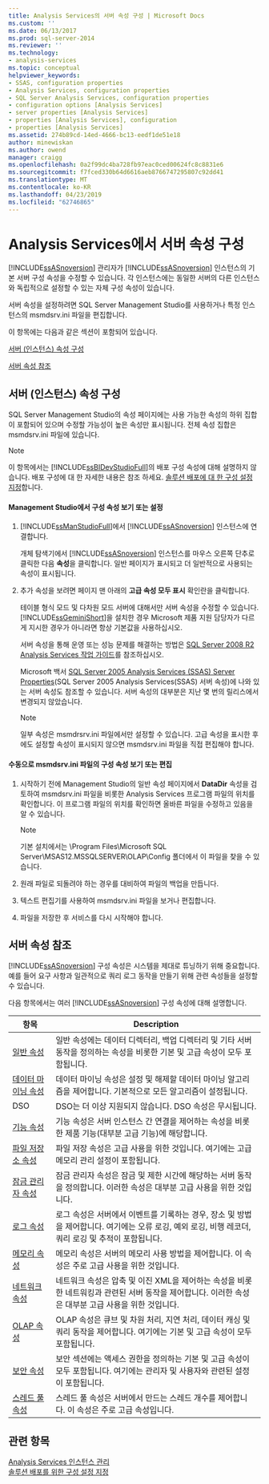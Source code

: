 ```yaml
---
title: Analysis Services의 서버 속성 구성 | Microsoft Docs
ms.custom: ''
ms.date: 06/13/2017
ms.prod: sql-server-2014
ms.reviewer: ''
ms.technology:
- analysis-services
ms.topic: conceptual
helpviewer_keywords:
- SSAS, configuration properties
- Analysis Services, configuration properties
- SQL Server Analysis Services, configuration properties
- configuration options [Analysis Services]
- server properties [Analysis Services]
- properties [Analysis Services], configuration
- properties [Analysis Services]
ms.assetid: 274b89cd-14ed-4666-bc13-eedf1de51e18
author: minewiskan
ms.author: owend
manager: craigg
ms.openlocfilehash: 0a2f99dc4ba728fb97eac0ced00624fc8c8831e6
ms.sourcegitcommit: f7fced330b64d6616aeb8766747295807c92dd41
ms.translationtype: MT
ms.contentlocale: ko-KR
ms.lasthandoff: 04/23/2019
ms.locfileid: "62746865"
---
```

# <a name="configure-server-properties-in-analysis-services"></a>Analysis Services에서 서버 속성 구성
  [!INCLUDE[ssASnoversion](../../includes/ssasnoversion-md.md)] 관리자가 [!INCLUDE[ssASnoversion](../../includes/ssasnoversion-md.md)] 인스턴스의 기본 서버 구성 속성을 수정할 수 있습니다. 각 인스턴스에는 동일한 서버의 다른 인스턴스와 독립적으로 설정할 수 있는 자체 구성 속성이 있습니다.  
  
 서버 속성을 설정하려면 SQL Server Management Studio를 사용하거나 특정 인스턴스의 msmdsrv.ini 파일을 편집합니다.  
  
 이 항목에는 다음과 같은 섹션이 포함되어 있습니다.  
  
 [서버 (인스턴스) 속성 구성](#bkmk_config)  
  
 [서버 속성 참조](#bkmk_ref)  
  
##  <a name="bkmk_config"></a> 서버 (인스턴스) 속성 구성  
 SQL Server Management Studio의 속성 페이지에는 사용 가능한 속성의 하위 집합이 포함되어 있으며 수정할 가능성이 높은 속성만 표시됩니다. 전체 속성 집합은 msmdsrv.ini 파일에 있습니다.  
  
> [!NOTE]  
>  이 항목에서는 [!INCLUDE[ssBIDevStudioFull](../../includes/ssbidevstudiofull-md.md)]의 배포 구성 속성에 대해 설명하지 않습니다. 배포 구성에 대 한 자세한 내용은 참조 하세요. [솔루션 배포에 대 한 구성 설정 지정](../multidimensional-models/deployment-script-files-solution-deployment-config-settings.md)합니다.  
  
#### <a name="view-or-set-configuration-properties-in-management-studio"></a>Management Studio에서 구성 속성 보기 또는 설정  
  
1.  [!INCLUDE[ssManStudioFull](../../includes/ssmanstudiofull-md.md)]에서 [!INCLUDE[ssASnoversion](../../includes/ssasnoversion-md.md)] 인스턴스에 연결합니다.  
  
     개체 탐색기에서 [!INCLUDE[ssASnoversion](../../includes/ssasnoversion-md.md)] 인스턴스를 마우스 오른쪽 단추로 클릭한 다음 **속성**을 클릭합니다. 일반 페이지가 표시되고 더 일반적으로 사용되는 속성이 표시됩니다.  
  
2.  추가 속성을 보려면 페이지 맨 아래의 **고급 속성 모두 표시** 확인란을 클릭합니다.  
  
     테이블 형식 모드 및 다차원 모드 서버에 대해서만 서버 속성을 수정할 수 있습니다. [!INCLUDE[ssGeminiShort](../../includes/ssgeminishort-md.md)]을 설치한 경우 Microsoft 제품 지원 담당자가 다르게 지시한 경우가 아니라면 항상 기본값을 사용하십시오.  
  
     서버 속성을 통해 운영 또는 성능 문제를 해결하는 방법은 [SQL Server 2008 R2 Analysis Services 작업 가이드](https://go.microsoft.com/fwlink/?LinkID=225539)를 참조하십시오.  
  
     Microsoft 백서 [SQL Server 2005 Analysis Services (SSAS) Server Properties](https://go.microsoft.com/fwlink/?LinkID=199102)(SQL Server 2005 Analysis Services(SSAS) 서버 속성)에 나와 있는 서버 속성도 참조할 수 있습니다. 서버 속성의 대부분은 지난 몇 번의 릴리스에서 변경되지 않았습니다.  
  
    > [!NOTE]  
    >  일부 속성은 msmdrsrv.ini 파일에서만 설정할 수 있습니다. 고급 속성을 표시한 후에도 설정할 속성이 표시되지 않으면 msmdsrv.ini 파일을 직접 편집해야 합니다.  
  
#### <a name="view-or-edit-configuration-properties-in-the-msmdsrvini-file"></a>수동으로 msmdsrv.ini 파일의 구성 속성 보기 또는 편집  
  
1.  시작하기 전에 Management Studio의 일반 속성 페이지에서 **DataDir** 속성을 검토하여 msmdsrv.ini 파일을 비롯한 Analysis Services 프로그램 파일의 위치를 확인합니다. 이 프로그램 파일의 위치를 확인하면 올바른 파일을 수정하고 있음을 알 수 있습니다.  
  
    > [!NOTE]  
    >  기본 설치에서는 \Program Files\Microsoft SQL Server\MSAS12.MSSQLSERVER\OLAP\Config 폴더에서 이 파일을 찾을 수 있습니다.  
  
2.  원래 파일로 되돌려야 하는 경우를 대비하여 파일의 백업을 만듭니다.  
  
3.  텍스트 편집기를 사용하여 msmdsrv.ini 파일을 보거나 편집합니다.  
  
4.  파일을 저장한 후 서비스를 다시 시작해야 합니다.  
  
##  <a name="bkmk_ref"></a> 서버 속성 참조  
 [!INCLUDE[ssASnoversion](../../includes/ssasnoversion-md.md)] 구성 속성은 시스템을 제대로 튜닝하기 위해 중요합니다. 예를 들어 요구 사항과 일관적으로 쿼리 로그 동작을 만들기 위해 관련 속성들을 설정할 수 있습니다.  
  
 다음 항목에서는 여러 [!INCLUDE[ssASnoversion](../../includes/ssasnoversion-md.md)] 구성 속성에 대해 설명합니다.  
  
|항목|Description|  
|-----------|-----------------|  
|[일반 속성](general-properties.md)|일반 속성에는 데이터 디렉터리, 백업 디렉터리 및 기타 서버 동작을 정의하는 속성을 비롯한 기본 및 고급 속성이 모두 포함됩니다.|  
|[데이터 마이닝 속성](data-mining-properties.md)|데이터 마이닝 속성은 설정 및 해제할 데이터 마이닝 알고리즘을 제어합니다. 기본적으로 모든 알고리즘이 설정됩니다.|  
|DSO|DSO는 더 이상 지원되지 않습니다. DSO 속성은 무시됩니다.|  
|[기능 속성](feature-properties.md)|기능 속성은 서버 인스턴스 간 연결을 제어하는 속성을 비롯한 제품 기능(대부분 고급 기능)에 해당합니다.|  
|[파일 저장소 속성](filestore-properties.md)|파일 저장 속성은 고급 사용을 위한 것입니다. 여기에는 고급 메모리 관리 설정이 포함됩니다.|  
|[잠금 관리자 속성](lock-manager-properties.md)|잠금 관리자 속성은 잠금 및 제한 시간에 해당하는 서버 동작을 정의합니다. 이러한 속성은 대부분 고급 사용을 위한 것입니다.|  
|[로그 속성](log-properties.md)|로그 속성은 서버에서 이벤트를 기록하는 경우, 장소 및 방법을 제어합니다. 여기에는 오류 로깅, 예외 로깅, 비행 레코더, 쿼리 로깅 및 추적이 포함됩니다.|  
|[메모리 속성](memory-properties.md)|메모리 속성은 서버의 메모리 사용 방법을 제어합니다. 이 속성은 주로 고급 사용을 위한 것입니다.|  
|[네트워크 속성](network-properties.md)|네트워크 속성은 압축 및 이진 XML을 제어하는 속성을 비롯한 네트워킹과 관련된 서버 동작을 제어합니다. 이러한 속성은 대부분 고급 사용을 위한 것입니다.|  
|[OLAP 속성](olap-properties.md)|OLAP 속성은 큐브 및 차원 처리, 지연 처리, 데이터 캐싱 및 쿼리 동작을 제어합니다. 여기에는 기본 및 고급 속성이 모두 포함됩니다.|  
|[보안 속성](security-properties.md)|보안 섹션에는 액세스 권한을 정의하는 기본 및 고급 속성이 모두 포함됩니다. 여기에는 관리자 및 사용자와 관련된 설정이 포함됩니다.|  
|[스레드 풀 속성](thread-pool-properties.md)|스레드 풀 속성은 서버에서 만드는 스레드 개수를 제어합니다. 이 속성은 주로 고급 속성입니다.|  
  
## <a name="see-also"></a>관련 항목  
 [Analysis Services 인스턴스 관리](../instances/analysis-services-instance-management.md)   
 [솔루션 배포를 위한 구성 설정 지정](../multidimensional-models/deployment-script-files-solution-deployment-config-settings.md)  
  
  
